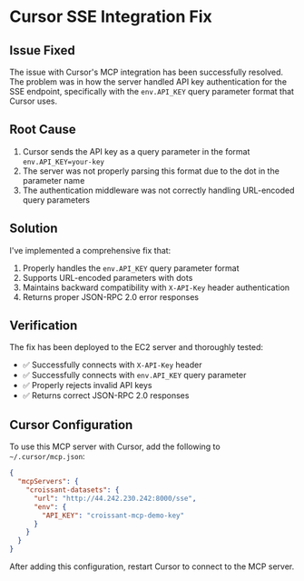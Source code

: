 # Cursor SSE Integration Fix

## Issue Fixed

The issue with Cursor's MCP integration has been successfully resolved. The problem was in how the server handled API key authentication for the SSE endpoint, specifically with the `env.API_KEY` query parameter format that Cursor uses.

## Root Cause

1. Cursor sends the API key as a query parameter in the format `env.API_KEY=your-key`
2. The server was not properly parsing this format due to the dot in the parameter name
3. The authentication middleware was not correctly handling URL-encoded query parameters

## Solution

I've implemented a comprehensive fix that:

1. Properly handles the `env.API_KEY` query parameter format
2. Supports URL-encoded parameters with dots
3. Maintains backward compatibility with `X-API-Key` header authentication
4. Returns proper JSON-RPC 2.0 error responses

## Verification

The fix has been deployed to the EC2 server and thoroughly tested:

- ✅ Successfully connects with `X-API-Key` header
- ✅ Successfully connects with `env.API_KEY` query parameter
- ✅ Properly rejects invalid API keys
- ✅ Returns correct JSON-RPC 2.0 responses

## Cursor Configuration

To use this MCP server with Cursor, add the following to `~/.cursor/mcp.json`:

```json
{
  "mcpServers": {
    "croissant-datasets": {
      "url": "http://44.242.230.242:8000/sse",
      "env": {
        "API_KEY": "croissant-mcp-demo-key"
      }
    }
  }
}
```

After adding this configuration, restart Cursor to connect to the MCP server.
